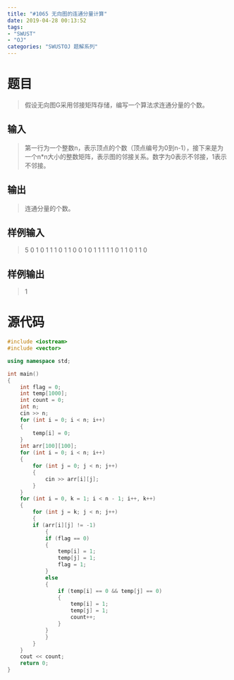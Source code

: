 ```yaml
---
title: "#1065 无向图的连通分量计算"
date: 2019-04-28 00:13:52
tags:
- "SWUST"
- "OJ"
categories: "SWUSTOJ 题解系列"
---
```


# 题目

> 假设无向图G采用邻接矩阵存储，编写一个算法求连通分量的个数。

<!-- more -->

## 输入

> 第一行为一个整数n，表示顶点的个数（顶点编号为0到n-1），接下来是为一个n*n大小的整数矩阵，表示图的邻接关系。数字为0表示不邻接，1表示不邻接。

## 输出

> 连通分量的个数。

## 样例输入

> 5
0 1 0 1 1
1 0 1 1 0
0 1 0 1 1
1 1 1 0 1
1 0 1 1 0

## 样例输出

> 1

# 源代码

```cpp
#include <iostream>
#include <vector>

using namespace std;

int main()
{
	int flag = 0;
	int temp[1000];
	int count = 0;
	int n;
	cin >> n;
	for (int i = 0; i < n; i++)
	{
		temp[i] = 0;
	}
	int arr[100][100];
	for (int i = 0; i < n; i++)
	{
		for (int j = 0; j < n; j++)
		{
			cin >> arr[i][j];
		}
	}
	for (int i = 0, k = 1; i < n - 1; i++, k++)
	{
		for (int j = k; j < n; j++)
		{
		if (arr[i][j] != -1)
			{
			if (flag == 0)
			{
				temp[i] = 1;
				temp[j] = 1;
				flag = 1;
			}
			else
			{
				if (temp[i] == 0 && temp[j] == 0)
				{
					temp[i] = 1;
					temp[j] = 1;
					count++;
				}
			}
			}
		}
	}
	cout << count;
	return 0;
}
```

